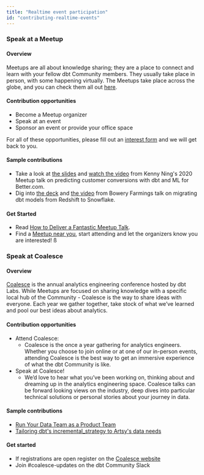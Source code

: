 ```yaml
---
title: "Realtime event participation"
id: "contributing-realtime-events"
---
```


### Speak at a Meetup

#### Overview

Meetups are all about knowledge sharing; they are a place to connect and learn with your fellow dbt Community members. They usually take place in person, with some happening virtually. The Meetups take place across the globe, and you can check them all out [here](https://www.meetup.com/pro/dbt/).

#### Contribution opportunities

- Become a Meetup organizer
- Speak at an event
- Sponsor an event or provide your office space

For all of these opportunities, please fill out an [interest form](https://docs.google.com/forms/d/e/1FAIpQLScdzuz9Ouo1b07BMHveEBJsJ3rJAYuFvbTKep2fXDL0iZTZUg/viewform) and we will get back to you.

#### Sample contributions

- Take a look at [the slides](https://docs.google.com/presentation/d/1iqVjzxxRggMnRoI40ku88miDKw795djpKV_v4bbLpPE/edit#slide=id.g553a984de0_0_19) and [watch the video](https://www.youtube.com/watch?v=BF7HH8JDUS0) from Kenny Ning's 2020 Meetup talk on predicting customer conversions with dbt and ML for Better.com.
- Dig into [the deck](https://docs.google.com/presentation/d/1wE8NSkFPLFKGQ8fvFUUKoZFVoUhws_FhFip-9mDhoPU/edit#slide=id.p) and [the video](https://www.youtube.com/watch?v=VhH614WVufM) from Bowery Farmings talk on migrating dbt models from Redshift to Snowflake.

#### Get Started

- Read [How to Deliver a Fantastic Meetup Talk](/community/resources/speaking-at-a-meetup).
- Find a [Meetup near you](https://www.meetup.com/pro/dbt/), start attending and let the organizers know you are interested!
ß
### Speak at Coalesce

#### Overview

[Coalesce](https://coalesce.getdbt.com/) is the annual analytics engineering conference hosted by dbt Labs. While Meetups are focused on sharing knowledge with a specific local hub of the Community - Coalesce is the way to share ideas with everyone. Each year we gather together, take stock of what we’ve learned and pool our best ideas about analytics.

#### Contribution opportunities

- Attend Coalesce:
  - Coalesce is the once a year gathering for analytics engineers. Whether you choose to join online or at one of our in-person events, attending Coalesce is the best way to get an immersive experience of what the dbt Community is like.
- Speak at Coalesce!
  - We’d love to hear what you’ve been working on, thinking about and dreaming up in the analytics engineering space. Coalesce talks can be forward looking views on the industry, deep dives into particular technical solutions or personal stories about your journey in data.

#### Sample contributions

- [Run Your Data Team as a Product Team](https://www.getdbt.com/coalesce-2020/run-your-data-team-as-a-product-team/)
- [Tailoring dbt's incremental_strategy to Artsy's data needs](https://www.getdbt.com/coalesce-2021/tailoring-dbts-incremental-strategy-to-artsys-data-needs/)

#### Get started

- If registrations are open register on the [Coalesce website](https://coalesce.getdbt.com/)
- Join #coalesce-updates on the dbt Community Slack
